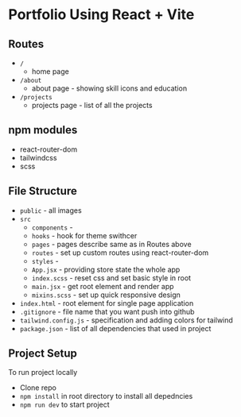 # Portfolio Using React + Vite

## Routes
- `/` 
    - home page
- `/about` 
    - about page - showing skill icons and education
- `/projects` 
    - projects page - list of all the projects


## npm modules
- react-router-dom
- tailwindcss
- scss


## File Structure
-  `public` - all images 
-  `src`
    -  `components` - 
    -  `hooks` - hook for theme swithcer
    -  `pages` - pages describe same as in Routes above
    -  `routes` - set up custom routes using react-router-dom
    -  `styles` - 
    -  `App.jsx` - providing store state the whole app
    - `index.scss` - reset css and set basic style in root
    - `main.jsx` - get root element and render app
    - `mixins.scss` - set up quick responsive design
- `index.html` - root element for single page application
- `.gitignore` - file name that you want push into github
- `tailwind.config.js` - specification and adding colors for tailwind
- `package.json` - list of all dependencies that used in project


## Project Setup
To run project locally
- Clone repo
- `npm install` in root directory to install all depedncies
- `npm run dev` to start project
